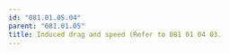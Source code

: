 ```yaml
---
id: "081.01.05.04"
parent: "081.01.05"
title: Induced drag and speed (Refer to 081 01 04 03.
---
```

